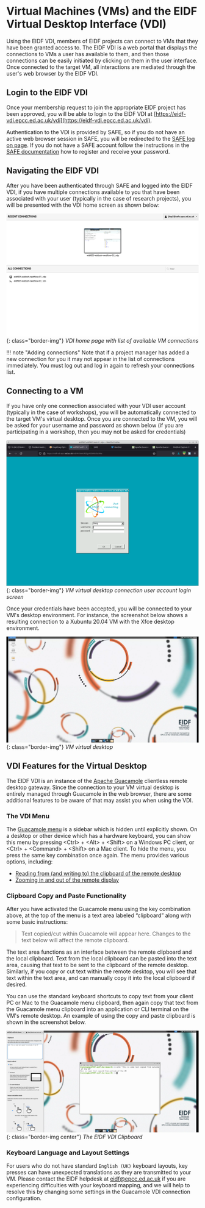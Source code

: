 # Virtual Machines (VMs) and the EIDF Virtual Desktop Interface (VDI)

Using the EIDF VDI, members of EIDF projects can connect to VMs that they have been granted access to. The EIDF VDI is
a web portal that displays the connections to VMs a user has available to them, and then those connections can be easily
initiated by clicking on them in the user interface. Once connected to the target VM, all interactions are mediated
through the user's web browser by the EIDF VDI.

## Login to the EIDF VDI

Once your membership request to join the appropriate EIDF project has been approved, you will be able to login to the
EIDF VDI at [https://eidf-vdi.epcc.ed.ac.uk/vdi](https://eidf-vdi.epcc.ed.ac.uk/vdi).

Authentication to the VDI is provided by SAFE, so if you do not have an active web browser session in SAFE,
you will be redirected to the [SAFE log on page](https://safe.epcc.ed.ac.uk).
If you do not have a SAFE account follow the instructions in the
[SAFE documentation](https://epcced.github.io/safe-docs/safe-for-users/)
how to register and receive your password.

## Navigating the EIDF VDI

After you have been authenticated through SAFE and logged into the EIDF VDI, if you have multiple connections available
to you that have been associated with your user (typically in the case of research projects), you will be presented with
the VDI home screen as shown below:

   ![VDI-home-screen](../images/access/vdi-home-screen.png){: class="border-img"}
   *VDI home page with list of available VM connections*

!!! note "Adding connections"
    Note that if a project manager has added a new connection for you it may not appear in the list of connections immediately. You must log out and log in again to refresh your connections list.

## Connecting to a VM

If you have only one connection associated with your VDI user account (typically in the case of workshops), you will be
automatically connected to the target VM's virtual desktop. Once you are connected to the VM, you will be asked for your
username and password as shown below (if you are participating in a workshop, then you may not be asked for credentials)

   ![VM-VDI-connection-login](../images/access/vm-vdi-connection-login.png){: class="border-img"}
   *VM virtual desktop connection user account login screen*

Once your credentials have been accepted, you will be connected to your VM's desktop environment. For instance, the
screenshot below shows a resulting connection to a Xubuntu 20.04 VM with the Xfce desktop environment.

   ![VM-VDI-connection](../images/access/vm-vdi-connection.png){: class="border-img"}
   *VM virtual desktop*

## VDI Features for the Virtual Desktop

The EIDF VDI is an instance of the [Apache Guacamole](https://guacamole.apache.org/) clientless remote desktop gateway.
Since the connection to your VM virtual desktop is entirely managed through Guacamole in the web browser, there are some
additional features to be aware of that may assist you when using the VDI.

### The VDI Menu

The [Guacamole menu](https://guacamole.apache.org/doc/gug/using-guacamole.html#the-guacamole-menu) is a sidebar which
is hidden until explicitly shown. On a desktop or other device which has a hardware keyboard, you can show this menu
by pressing &lt;Ctrl&gt; + &lt;Alt&gt; + &lt;Shift&gt; on a Windows PC client, or &lt;Ctrl&gt; + &lt;Command&gt; +
&lt;Shift&gt; on a Mac client. To hide the menu, you press the same key combination once again. The menu provides various
options, including:

* [Reading from (and writing to) the clipboard of the remote desktop](https://guacamole.apache.org/doc/gug/using-guacamole.html#copying-pasting-text)
* [Zooming in and out of the remote display](https://guacamole.apache.org/doc/gug/using-guacamole.html#scaling-display)

### Clipboard Copy and Paste Functionality

After you have activated the Guacamole menu using the key combination above, at the top of the menu is a text area
labeled “clipboard” along with some basic instructions:

> Text copied/cut within Guacamole will appear here. Changes to the text below will affect the remote clipboard.

The text area functions as an interface between the remote clipboard and the local clipboard. Text from the local
clipboard can be pasted into the text area, causing that text to be sent to the clipboard of the remote desktop.
Similarly, if you copy or cut text within the remote desktop, you will see that text within the text area, and can
manually copy it into the local clipboard if desired.

You can use the standard keyboard shortcuts to copy text from your client PC or Mac to the Guacamole menu clipboard,
then again copy that text from the Guacamole menu clipboard into an application or CLI terminal on the VM's remote
desktop. An example of using the copy and paste clipboard is shown in the screenshot below.

   ![EIDF-VDI-Clipboard](../images/access/vm-vdi-copy-paste.png){: class="border-img center"}
   *The EIDF VDI Clipboard*

### Keyboard Language and Layout Settings

For users who do not have standard `English (UK)` keyboard layouts, key presses can have unexpected translations as they
are transmitted to your VM. Please contact the EIDF helpdesk at [eidf@epcc.ed.ac.uk](mailto:eidf@epcc.ed.ac.uk) if you
are experiencing difficulties with your keyboard mapping, and we will help to resolve this by changing some settings
in the Guacamole VDI connection configuration.

